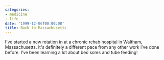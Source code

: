 ```yaml
---
categories:
- medicine
- life
date: '1999-12-06T00:00:00'
title: Back to Massachusetts
---
```



I've started a new rotation in at a chronic rehab hospital in Waltham,
Massachusetts. It's definitely a different pace from any other work
I've done before. I've been learning a lot about bed sores and tube
feeding!
